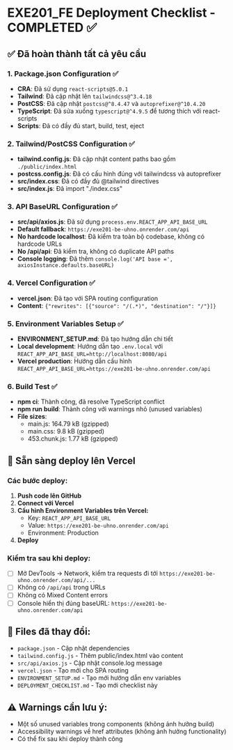 # EXE201_FE Deployment Checklist - COMPLETED ✅

## ✅ Đã hoàn thành tất cả yêu cầu

### 1. Package.json Configuration ✅
- **CRA**: Đã sử dụng `react-scripts@5.0.1` 
- **Tailwind**: Đã cập nhật lên `tailwindcss@^3.4.18`
- **PostCSS**: Đã cập nhật `postcss@^8.4.47` và `autoprefixer@^10.4.20`
- **TypeScript**: Đã sửa xuống `typescript@^4.9.5` để tương thích với react-scripts
- **Scripts**: Đã có đầy đủ start, build, test, eject

### 2. Tailwind/PostCSS Configuration ✅
- **tailwind.config.js**: Đã cập nhật content paths bao gồm `./public/index.html`
- **postcss.config.js**: Đã có cấu hình đúng với tailwindcss và autoprefixer
- **src/index.css**: Đã có đầy đủ @tailwind directives
- **src/index.js**: Đã import "./index.css"

### 3. API BaseURL Configuration ✅
- **src/api/axios.js**: Đã sử dụng `process.env.REACT_APP_API_BASE_URL`
- **Default fallback**: `https://exe201-be-uhno.onrender.com/api`
- **No hardcode localhost**: Đã kiểm tra toàn bộ codebase, không có hardcode URLs
- **No /api/api**: Đã kiểm tra, không có duplicate API paths
- **Console logging**: Đã thêm `console.log('API base =', axiosInstance.defaults.baseURL)`

### 4. Vercel Configuration ✅
- **vercel.json**: Đã tạo với SPA routing configuration
- **Content**: `{"rewrites": [{"source": "/(.*)", "destination": "/"}]}`

### 5. Environment Variables Setup ✅
- **ENVIRONMENT_SETUP.md**: Đã tạo hướng dẫn chi tiết
- **Local development**: Hướng dẫn tạo `.env.local` với `REACT_APP_API_BASE_URL=http://localhost:8080/api`
- **Vercel production**: Hướng dẫn cấu hình `REACT_APP_API_BASE_URL=https://exe201-be-uhno.onrender.com/api`

### 6. Build Test ✅
- **npm ci**: Thành công, đã resolve TypeScript conflict
- **npm run build**: Thành công với warnings nhỏ (unused variables)
- **File sizes**: 
  - main.js: 164.79 kB (gzipped)
  - main.css: 9.8 kB (gzipped)
  - 453.chunk.js: 1.77 kB (gzipped)

## 🚀 Sẵn sàng deploy lên Vercel

### Các bước deploy:
1. **Push code lên GitHub**
2. **Connect với Vercel**
3. **Cấu hình Environment Variables trên Vercel:**
   - Key: `REACT_APP_API_BASE_URL`
   - Value: `https://exe201-be-uhno.onrender.com/api`
   - Environment: Production
4. **Deploy**

### Kiểm tra sau khi deploy:
- [ ] Mở DevTools → Network, kiểm tra requests đi tới `https://exe201-be-uhno.onrender.com/api/...`
- [ ] Không có `/api/api` trong URLs
- [ ] Không có Mixed Content errors
- [ ] Console hiển thị đúng baseURL: `https://exe201-be-uhno.onrender.com/api`

## 📁 Files đã thay đổi:
- `package.json` - Cập nhật dependencies
- `tailwind.config.js` - Thêm public/index.html vào content
- `src/api/axios.js` - Cập nhật console.log message
- `vercel.json` - Tạo mới cho SPA routing
- `ENVIRONMENT_SETUP.md` - Tạo mới hướng dẫn env variables
- `DEPLOYMENT_CHECKLIST.md` - Tạo mới checklist này

## ⚠️ Warnings cần lưu ý:
- Một số unused variables trong components (không ảnh hưởng build)
- Accessibility warnings về href attributes (không ảnh hưởng functionality)
- Có thể fix sau khi deploy thành công
